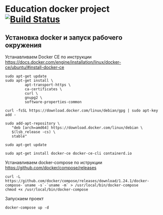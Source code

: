 # Education docker project [![Build Status](https://travis-ci.com/Djekswon/education-docker.svg?branch=main)](https://travis-ci.com/Djekswon/education-docker)

## Установка docker и запуск рабочего окружения 

Устанавливаем Docker CE по инструкции https://docs.docker.com/engine/installation/linux/docker-ce/ubuntu/#install-docker-ce

```
sudo apt-get update
sudo apt-get install \
         apt-transport-https \
         ca-certificates \
         curl \
         gnupg2 \
         software-properties-common
    
curl -fsSL https://download.docker.com/linux/debian/gpg | sudo apt-key add -
    
sudo add-apt-repository \
   "deb [arch=amd64] https://download.docker.com/linux/debian \
   $(lsb_release -cs) \
   stable"
       
sudo apt-get update
       
sudo apt-get install docker-ce docker-ce-cli containerd.io
```
       
Устанавливаем docker-compose по иструкции https://github.com/docker/compose/releases
       
```       
curl -L https://github.com/docker/compose/releases/download/1.24.1/docker-compose-`uname -s`-`uname -m` > /usr/local/bin/docker-compose
chmod +x /usr/local/bin/docker-compose       
```

Запускаем проект

```
docker-compose up -d
```
